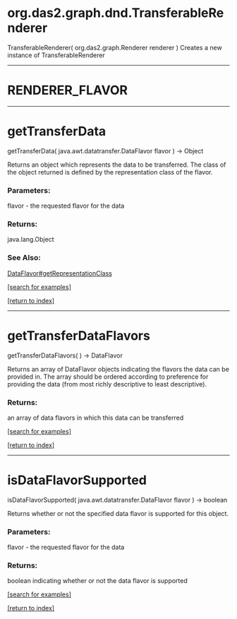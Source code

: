 # org.das2.graph.dnd.TransferableRenderer
TransferableRenderer( org.das2.graph.Renderer renderer )
Creates a new instance of TransferableRenderer

***
<a name="RENDERER_FLAVOR"></a>
# RENDERER_FLAVOR



***
<a name="getTransferData"></a>
# getTransferData
getTransferData( java.awt.datatransfer.DataFlavor flavor ) &rarr; Object

Returns an object which represents the data to be transferred.  The class
 of the object returned is defined by the representation class of the flavor.

### Parameters:
flavor - the requested flavor for the data

### Returns:
java.lang.Object

### See Also:
<a href='DataFlavor.md#getRepresentationClass'>DataFlavor#getRepresentationClass</a> <br>

<a href="https://github.com/autoplot/dev/search?q=getTransferData&unscoped_q=getTransferData">[search for examples]</a>

<a href="https://github.com/autoplot/documentation/blob/master/javadoc/index-all.md">[return to index]</a>

***
<a name="getTransferDataFlavors"></a>
# getTransferDataFlavors
getTransferDataFlavors(  ) &rarr; DataFlavor

Returns an array of DataFlavor objects indicating the flavors the data
 can be provided in.  The array should be ordered according to preference
 for providing the data (from most richly descriptive to least descriptive).

### Returns:
an array of data flavors in which this data can be transferred

<a href="https://github.com/autoplot/dev/search?q=getTransferDataFlavors&unscoped_q=getTransferDataFlavors">[search for examples]</a>

<a href="https://github.com/autoplot/documentation/blob/master/javadoc/index-all.md">[return to index]</a>

***
<a name="isDataFlavorSupported"></a>
# isDataFlavorSupported
isDataFlavorSupported( java.awt.datatransfer.DataFlavor flavor ) &rarr; boolean

Returns whether or not the specified data flavor is supported for
 this object.

### Parameters:
flavor - the requested flavor for the data

### Returns:
boolean indicating whether or not the data flavor is supported

<a href="https://github.com/autoplot/dev/search?q=isDataFlavorSupported&unscoped_q=isDataFlavorSupported">[search for examples]</a>

<a href="https://github.com/autoplot/documentation/blob/master/javadoc/index-all.md">[return to index]</a>

